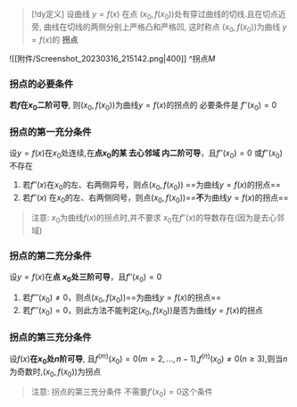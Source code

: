 
> [!dy定义] 
> 设曲线 $y=f(x)$ 在点 $(x_{0},f(x_{0}))$处有穿过曲线的切线.且在切点近旁, 曲线在切线的两侧分别上严格凸和严格凹, 这时称点 $(x_{0},f(x_{0}))$为曲线 $y=f(x)$的 **拐点**


![[附件/Screenshot_20230316_215142.png|400]]
^拐点$M$
### 拐点的必要条件
**若$f$在$x_0$二阶可导**, 则$(x_{0},f(x_{0}))$为曲线$y=f(x)$的拐点的 必要条件是 $f''(x_{0})=0$
### 拐点的第一充分条件
设$y=f(x)$在$x_{0}$处连续,在**点$x_{0}$的某 去心邻域 内二阶可导**，且$f''(x_{0})=0$ 或$f''(x_{0})$不存在
1. 若$f''(x)$在$x_{0}$的左、右两侧异号，则点$(x_{0},f(x_{0}))$ ==为曲线$y=f(x)$的拐点==
2. 若$f''(x)$ 在$x_{0}$的左、右两侧同号，则点$(x_{0},f(x_{0}))$==**不**为曲线$y=f(x)$的拐点==

> 注意: $x_{0}$为曲线$f(x)$的拐点时,并不要求 $x_{0}$在$f''(x)$的导数存在(因为是去心邻域)
### 拐点的第二充分条件
设$y=f(x)$在**点 $x_{0}$处三阶可导**，且$f''(x_{0})=0$
1. 若$f'''(x_{0})\neq 0$，则点$(x_{0},f(x_{0}))$==为曲线$y=f(x)$的拐点==
2. 若$f'''(x_{0})=0$，则此方法不能判定$(x_{0},f(x_{0}))$是否为曲线$y=f(x)$的拐点

### 拐点的第三充分条件
设$f(x)$**在$x_{0}$处$n$阶可导**, 且$f^{(m)}(x_{0})=0(m=2,...,n-1)$,$f^{(n)}(x_{0})\neq 0(n\geq 3)$,则当$n$为奇数时,$(x_{0},f(x_{0}))$为拐点

> 注意: 拐点的第三充分条件 不需要$f'(x_{0})=0$这个条件


